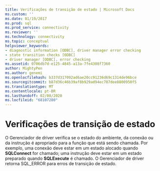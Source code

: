 ```yaml
---
title: Verificações de transição de estado | Microsoft Docs
ms.custom: ''
ms.date: 01/19/2017
ms.prod: sql
ms.prod_service: connectivity
ms.reviewer: ''
ms.technology: connectivity
ms.topic: conceptual
helpviewer_keywords:
- diagnostic information [ODBC], driver manager error checking
- state transition checks [ODBC]
- driver manager [ODBC], error checking
ms.assetid: 0706db7d-e125-4845-a13a-7fe4308f7360
author: MightyPen
ms.author: genemi
ms.openlocfilehash: b337d317092ad6ae20cc91236d69c1314de96bce
ms.sourcegitcommit: b87d36c46b39af8b929ad94ec707dee8800950f5
ms.translationtype: MT
ms.contentlocale: pt-BR
ms.lasthandoff: 02/08/2020
ms.locfileid: "68107280"
---
```

# <a name="state-transition-checks"></a>Verificações de transição de estado
O Gerenciador de driver verifica se o estado do ambiente, da conexão ou da instrução é apropriado para a função que está sendo chamada. Por exemplo, uma conexão deve estar em um estado alocado quando **SQLConnect** for chamado; uma instrução deve estar em um estado preparado quando **SQLExecute** é chamado. O Gerenciador de driver retorna SQL_ERROR para erros de transição de estado.

